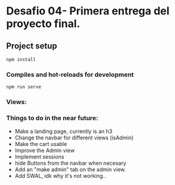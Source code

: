 # Desafio 04- Primera entrega del proyecto final.

## Project setup

```
npm install
```

### Compiles and hot-reloads for development

```
npm run serve
```

### Views:

### Things to do in the near future:

- Make a landing page, currently is an h3
- Change the navbar for different views (isAdmin)
- Make the cart usable
- Improve the Admin view
- Implement sessions
- hide Buttons from the navbar when necesary
- Add an "make admin" tab on the admin view.
- Add SWAL, idk why it's not working..
